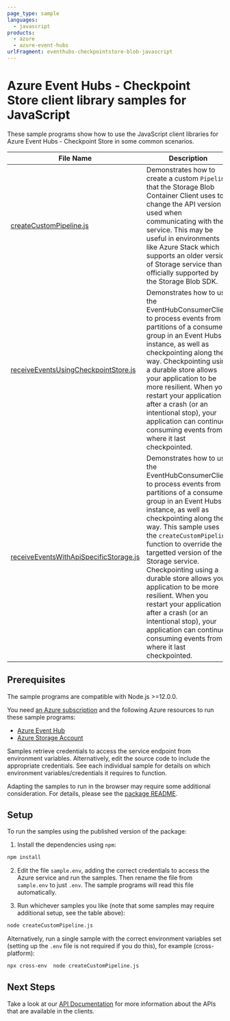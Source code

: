 ```yaml
---
page_type: sample
languages:
  - javascript
products:
  - azure
  - azure-event-hubs
urlFragment: eventhubs-checkpointstore-blob-javascript
---
```


# Azure Event Hubs - Checkpoint Store client library samples for JavaScript

These sample programs show how to use the JavaScript client libraries for Azure Event Hubs - Checkpoint Store in some common scenarios.

| **File Name**                                                                 | **Description**                                                                                                                                                                                                                                                                                                                                                                                                                                                                                                                            |
| ----------------------------------------------------------------------------- | ------------------------------------------------------------------------------------------------------------------------------------------------------------------------------------------------------------------------------------------------------------------------------------------------------------------------------------------------------------------------------------------------------------------------------------------------------------------------------------------------------------------------------------------ |
| [createCustomPipeline.js][createcustompipeline]                               | Demonstrates how to create a custom `Pipeline` that the Storage Blob Container Client uses to change the API version used when communicating with the service. This may be useful in environments like Azure Stack which supports an older version of Storage service than is officially supported by the Storage Blob SDK.                                                                                                                                                                                                                |
| [receiveEventsUsingCheckpointStore.js][receiveeventsusingcheckpointstore]     | Demonstrates how to use the EventHubConsumerClient to process events from all partitions of a consumer group in an Event Hubs instance, as well as checkpointing along the way. Checkpointing using a durable store allows your application to be more resilient. When you restart your application after a crash (or an intentional stop), your application can continue consuming events from where it last checkpointed.                                                                                                                |
| [receiveEventsWithApiSpecificStorage.js][receiveeventswithapispecificstorage] | Demonstrates how to use the EventHubConsumerClient to process events from all partitions of a consumer group in an Event Hubs instance, as well as checkpointing along the way. This sample uses the `createCustomPipeline` function to override the targetted version of the Storage service. Checkpointing using a durable store allows your application to be more resilient. When you restart your application after a crash (or an intentional stop), your application can continue consuming events from where it last checkpointed. |

## Prerequisites

The sample programs are compatible with Node.js >=12.0.0.

You need [an Azure subscription][freesub] and the following Azure resources to run these sample programs:

- [Azure Event Hub][createinstance_azureeventhub]
- [Azure Storage Account][createinstance_azurestorageaccount]

Samples retrieve credentials to access the service endpoint from environment variables. Alternatively, edit the source code to include the appropriate credentials. See each individual sample for details on which environment variables/credentials it requires to function.

Adapting the samples to run in the browser may require some additional consideration. For details, please see the [package README][package].

## Setup

To run the samples using the published version of the package:

1. Install the dependencies using `npm`:

```bash
npm install
```

2. Edit the file `sample.env`, adding the correct credentials to access the Azure service and run the samples. Then rename the file from `sample.env` to just `.env`. The sample programs will read this file automatically.

3. Run whichever samples you like (note that some samples may require additional setup, see the table above):

```bash
node createCustomPipeline.js
```

Alternatively, run a single sample with the correct environment variables set (setting up the `.env` file is not required if you do this), for example (cross-platform):

```bash
npx cross-env  node createCustomPipeline.js
```

## Next Steps

Take a look at our [API Documentation][apiref] for more information about the APIs that are available in the clients.

[createcustompipeline]: https://github.com/Azure/azure-sdk-for-js/blob/master/sdk/eventhub/eventhubs-checkpointstore-blob/samples/v1/javascript/createCustomPipeline.js
[receiveeventsusingcheckpointstore]: https://github.com/Azure/azure-sdk-for-js/blob/master/sdk/eventhub/eventhubs-checkpointstore-blob/samples/v1/javascript/receiveEventsUsingCheckpointStore.js
[receiveeventswithapispecificstorage]: https://github.com/Azure/azure-sdk-for-js/blob/master/sdk/eventhub/eventhubs-checkpointstore-blob/samples/v1/javascript/receiveEventsWithApiSpecificStorage.js
[apiref]: https://docs.microsoft.com/javascript/api/@azure/eventhubs-checkpointstore-blob
[freesub]: https://azure.microsoft.com/free/
[createinstance_azureeventhub]: https://docs.microsoft.com/azure/event-hubs/event-hubs-create
[createinstance_azurestorageaccount]: https://docs.microsoft.com/azure/storage/common/storage-account-overview
[package]: https://github.com/Azure/azure-sdk-for-js/tree/master/sdk/eventhub/eventhubs-checkpointstore-blob/README.md
